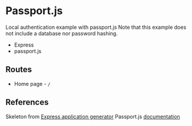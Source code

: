# Passport.js
Local authentication example with passport.js
Note that this example does not include a database nor password hashing.

- Express
- passport.js

## Routes
- Home page - `/`

## References
Skeleton from [Express application generator](https://expressjs.com/en/starter/generator.html)
Passport.js [documentation](http://www.passportjs.org/docs/)
